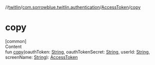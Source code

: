 //[twitlin](../../index.md)/[com.sorrowblue.twitlin.authentication](../index.md)/[AccessToken](index.md)/[copy](copy.md)



# copy  
[common]  
Content  
fun [copy](copy.md)(oauthToken: [String](https://kotlinlang.org/api/latest/jvm/stdlib/kotlin/-string/index.html), oauthTokenSecret: [String](https://kotlinlang.org/api/latest/jvm/stdlib/kotlin/-string/index.html), userId: [String](https://kotlinlang.org/api/latest/jvm/stdlib/kotlin/-string/index.html), screenName: [String](https://kotlinlang.org/api/latest/jvm/stdlib/kotlin/-string/index.html)): [AccessToken](index.md)  



